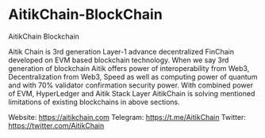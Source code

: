 # AitikChain-BlockChain
 AitikChain Blockchain

Aitik Chain is 3rd generation Layer-1 advance decentralized FinChain developed on EVM based blockchain technology. When we say 3rd generation of blockchain Aitik offers power of interoperability from Web3, Decentralization from Web3, Speed as well as computing power of quantum and with 70% validator confirmation security power. With combined power of EVM, HyperLedger and Aitik Stack Layer AitikChain is solving mentioned limitations of existing blockchains in above sections.


Website: https://aitikchain.com
Telegram: https://t.me/AitikChain
Twitter: https://twitter.com/AitikChain
